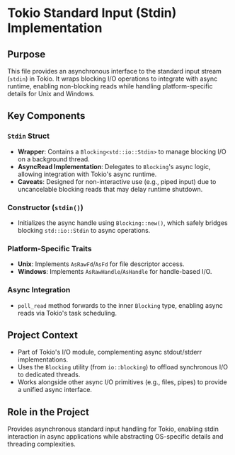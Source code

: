 # Tokio Standard Input (Stdin) Implementation

## Purpose
This file provides an asynchronous interface to the standard input stream (`stdin`) in Tokio. It wraps blocking I/O operations to integrate with async runtime, enabling non-blocking reads while handling platform-specific details for Unix and Windows.

## Key Components

### `Stdin` Struct
- **Wrapper**: Contains a `Blocking<std::io::Stdin>` to manage blocking I/O on a background thread.
- **AsyncRead Implementation**: Delegates to `Blocking`'s async logic, allowing integration with Tokio's async runtime.
- **Caveats**: Designed for non-interactive use (e.g., piped input) due to uncancelable blocking reads that may delay runtime shutdown.

### Constructor (`stdin()`)
- Initializes the async handle using `Blocking::new()`, which safely bridges blocking `std::io::Stdin` to async operations.

### Platform-Specific Traits
- **Unix**: Implements `AsRawFd`/`AsFd` for file descriptor access.
- **Windows**: Implements `AsRawHandle`/`AsHandle` for handle-based I/O.

### Async Integration
- `poll_read` method forwards to the inner `Blocking` type, enabling async reads via Tokio's task scheduling.

## Project Context
- Part of Tokio's I/O module, complementing async stdout/stderr implementations.
- Uses the `Blocking` utility (from `io::blocking`) to offload synchronous I/O to dedicated threads.
- Works alongside other async I/O primitives (e.g., files, pipes) to provide a unified async interface.

## Role in the Project
Provides asynchronous standard input handling for Tokio, enabling stdin interaction in async applications while abstracting OS-specific details and threading complexities.
